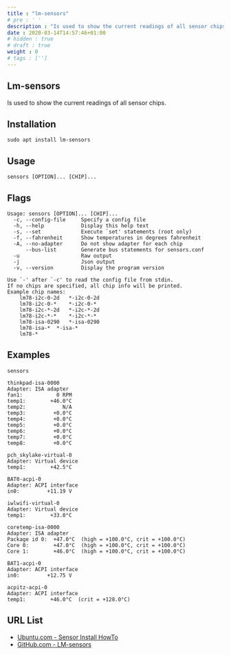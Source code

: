 ```yaml
---
title : "lm-sensors"
# pre : ' '
description : "Is used to show the current readings of all sensor chips."
date : 2020-03-14T14:57:46+01:00
# hidden : true
# draft : true
weight : 0
# tags : ['']
---
```


## Lm-sensors

Is used to show the current readings of all sensor chips.

## Installation

```plain
sudo apt install lm-sensors
```

## Usage

```plain
sensors [OPTION]... [CHIP]...
```

## Flags

```plain
Usage: sensors [OPTION]... [CHIP]...
  -c, --config-file     Specify a config file
  -h, --help            Display this help text
  -s, --set             Execute `set' statements (root only)
  -f, --fahrenheit      Show temperatures in degrees fahrenheit
  -A, --no-adapter      Do not show adapter for each chip
      --bus-list        Generate bus statements for sensors.conf
  -u                    Raw output
  -j                    Json output
  -v, --version         Display the program version

Use `-' after `-c' to read the config file from stdin.
If no chips are specified, all chip info will be printed.
Example chip names:
    lm78-i2c-0-2d   *-i2c-0-2d
    lm78-i2c-0-*    *-i2c-0-*
    lm78-i2c-*-2d   *-i2c-*-2d
    lm78-i2c-*-*    *-i2c-*-*
    lm78-isa-0290   *-isa-0290
    lm78-isa-*  *-isa-*
    lm78-*
```

## Examples

```plain
sensors

thinkpad-isa-0000
Adapter: ISA adapter
fan1:           0 RPM
temp1:        +46.0°C  
temp2:            N/A  
temp3:         +0.0°C  
temp4:         +0.0°C  
temp5:         +0.0°C  
temp6:         +0.0°C  
temp7:         +0.0°C  
temp8:         +0.0°C  

pch_skylake-virtual-0
Adapter: Virtual device
temp1:        +42.5°C  

BAT0-acpi-0
Adapter: ACPI interface
in0:         +11.19 V  

iwlwifi-virtual-0
Adapter: Virtual device
temp1:        +33.0°C  

coretemp-isa-0000
Adapter: ISA adapter
Package id 0:  +47.0°C  (high = +100.0°C, crit = +100.0°C)
Core 0:        +47.0°C  (high = +100.0°C, crit = +100.0°C)
Core 1:        +46.0°C  (high = +100.0°C, crit = +100.0°C)

BAT1-acpi-0
Adapter: ACPI interface
in0:         +12.75 V  

acpitz-acpi-0
Adapter: ACPI interface
temp1:        +46.0°C  (crit = +128.0°C)
```

## URL List

- [Ubuntu.com - Sensor Install HowTo](https://help.ubuntu.com/community/SensorInstallHowto)
- [GitHub.com - LM-sensors](https://github.com/lm-sensors/lm-sensors)
